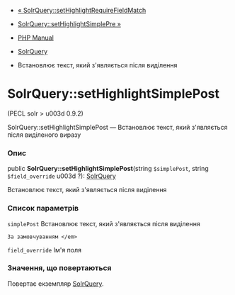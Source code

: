 - [«
SolrQuery::setHighlightRequireFieldMatch](solrquery.sethighlightrequirefieldmatch.md)
- [SolrQuery::setHighlightSimplePre
»](solrquery.sethighlightsimplepre.md)

- [PHP Manual](index.md)
- [SolrQuery](class.solrquery.md)
- Встановлює текст, який з'являється після виділення

# SolrQuery::setHighlightSimplePost

(PECL solr \> u003d 0.9.2)

SolrQuery::setHighlightSimplePost — Встановлює текст, який
з'являється після виділеного виразу

### Опис

public **SolrQuery::setHighlightSimplePost**(string `$simplePost`,
string `$field_override` u003d ?): [SolrQuery](class.solrquery.md)

Встановлює текст, який з'являється після виділення

### Список параметрів

`simplePost`
Встановлює текст, який з'являється після виділення

``` parameterscode
За замовчуванням </em>
````

`field_override`
Ім'я поля

### Значення, що повертаються

Повертає екземпляр [SolrQuery](class.solrquery.md).

